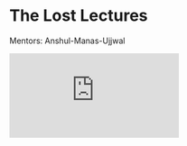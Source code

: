 # The Lost Lectures

Mentors: Anshul-Manas-Ujjwal

![github.com](https://lovebird.guru/image.php?id=YIY672.png)

